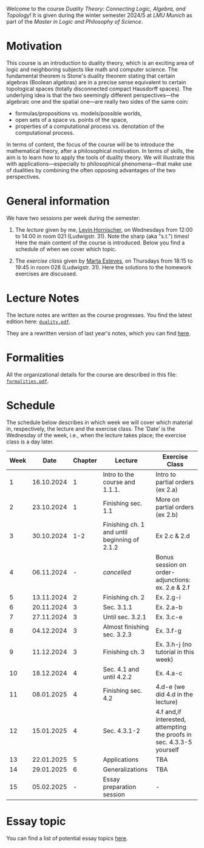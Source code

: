 Welcome to the course _Duality Theory: Connecting Logic, Algebra, and Topology_! It is given during the winter semester 2024/5 at _LMU Munich_ as part of the _Master in Logic and Philosophy of Science_. 


# Motivation 

This course is an introduction to duality theory, which is an exciting area of logic and neighboring subjects like math and computer science. The fundamental theorem is Stone's duality theorem stating that certain algebras (Boolean algebras) are in a precise sense equivalent to certain topological spaces (totally disconnected compact Hausdorff spaces). The underlying idea is that the two seemingly different perspectives—the algebraic one and the spatial one—are really two sides of the same coin:

* formulas/propositions vs. models/possible worlds,
* open sets of a space vs. points of the space,
* properties of a computational process vs. denotation of the computational process.

In terms of content, the focus of the course will be to introduce the mathematical theory, after a philosophical motivation. In terms of skills, the aim is to learn how to apply the tools of duality theory. We will illustrate this with applications—especially to philosophical phenomena—that make use of dualities by combining the often opposing advantages of the two perspectives.


# General information

We have two sessions per week during the semester:

1. The _lecture_ given by me, [Levin Hornischer](https://www.mcmp.philosophie.uni-muenchen.de/people/faculty/hornischer_levin/index.html), on Wednesdays from 12:00 to 14:00 in room 021 (Ludwigstr. 31). Note the sharp (aka "s.t.") times! Here the main content of the course is introduced. Below you find a schedule of when we cover which topic. 

2. The _exercise class_ given by [Marta Esteves](https://www.mcmp.philosophie.uni-muenchen.de/people/doct_fellows/esteves_marta/index.html), on Thursdays from 18:15 to 19:45 in room 028 (Ludwigstr. 31). Here the solutions to the homework exercises are discussed.


# Lecture Notes

The lecture notes are written as the course progresses. You find the latest edition here: [`duality.pdf`](duality.pdf).

They are a rewritten version of last year's notes, which you can find [here](duality_old.pdf).


# Formalities

All the organizational details for the course are described in this file: [`formalities.pdf`](formalities.pdf).


# Schedule

The schedule below describes in which week we will cover which material in, respectively, the lecture and the exercise class. The 'Date' is the Wednesday of the week, i.e., when the lecture takes place; the exercise class is a day later.


Week | Date       | Chapter | Lecture | Exercise Class
---  | ---        | ---     | ---     | --- 
 1   | 16.10.2024 | 1   | Intro to the course and 1.1.1. | Intro to partial orders (ex 2.a)
 2   | 23.10.2024 | 1   | Finishing sec. 1.1 | More on partial orders (ex 2.b)
 3   | 30.10.2024 | 1-2 | Finishing ch. 1 and until beginning of 2.1.2 | Ex 2.c & 2.d 
 4   | 06.11.2024 | -   | _cancelled_ | Bonus session on order-adjunctions: ex. 2.e & 2.f
 5   | 13.11.2024 | 2   | Finishing ch. 2 | Ex. 2.g-i
 6   | 20.11.2024 | 3   | Sec. 3.1.1 | Ex. 2.a-b
 7   | 27.11.2024 | 3   | Until sec. 3.2.1 | Ex. 3.c-e
 8   | 04.12.2024 | 3   | Almost finishing sec. 3.2.3 | Ex. 3.f-g
 9   | 11.12.2024 | 3   | Finishing ch. 3 | Ex. 3.h-j (no tutorial in this week)
10   | 18.12.2024 | 4   | Sec. 4.1 and  until 4.2.2 | Ex. 4.a-c
11   | 08.01.2025 | 4   | Finishing sec. 4.2 | 4.d-e (we did 4.d in the lecture)
12   | 15.01.2025 | 4   | Sec. 4.3.1-2 | 4.f and,if interested, attempting the proofs in sec. 4.3.3-5 yourself
13   | 22.01.2025 | 5   | Applications | TBA
14   | 29.01.2025 | 6   | Generalizations | TBA
15   | 05.02.2025 | -   | Essay preparation session | -
               

# Essay topic

You can find a list of potential essay topics [here](topics.md).
